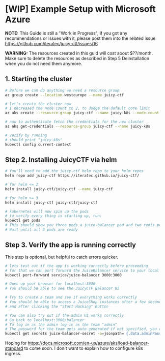 # [WIP] Example Setup with Microsoft Azure

**NOTE:** This Guide is still a "Work in Progress", if you got any recommendations or issues with it, please post them into the related issue: https://github.com/iteratec/juicy-ctf/issues/16

**WARNING:** The resources created in this guid will cost about \$??/month.
Make sure to delete the resources as described in Step 5 Deinstallation when you do not need them anymore.

## 1. Starting the cluster

```sh
# Before we can do anything we need a resource group
az group create --location westeurope --name juicy-ctf

# let's create the cluster now
# I decreased the node count to 2, to dodge the default core limit
az aks create --resource-group juicy-ctf --name juicy-k8s --node-count 2

# now to authenticate fetch the credentials for the new cluster
az aks get-credentials --resource-group juicy-ctf --name juicy-k8s

# verify by running
# should print "juicy-k8s"
kubectl config current-context
```

## Step 2. Installing JuicyCTF via helm

```bash
# You'll need to add the juicy-ctf helm repo to your helm repos
helm repo add juicy-ctf https://iteratec.github.io/juicy-ctf/

# for helm <= 2
helm install juicy-ctf/juicy-ctf --name juicy-ctf

# for helm >= 3
helm install juicy-ctf juicy-ctf/juicy-ctf

# kubernetes will now spin up the pods
# to verify every thing is starting up, run:
kubectl get pods
# This should show you three pods a juice-balancer pod and two redis pods
# Wait until all 3 pods are ready
```

## Step 3. Verify the app is running correctly

This step is optional, but helpful to catch errors quicker.

```bash
# lets test out if the app is working correctly before proceeding
# for that we can port forward the JuiceBalancer service to your local machine
kubectl port-forward service/juice-balancer 3000:3000

# Open up your browser for localhost:3000
# You should be able to see the JuicyCTF Balancer UI

# Try to create a team and see if everything works correctly
# You should be able to access a JuiceShop instances after a few seconds after creating a team,
# and after clicking the "Start Hacking" Button

# You can also try out if the admin UI works correctly
# Go back to localhost:3000/balancer
# To log in as the admin log in as the team "admin"
# The password for the team gets auto generated if not specified, you can extract it from the kubernetes secret:
kubectl get secrets juice-balancer-secret -o=jsonpath='{.data.adminPassword}' | base64 --decode
```

Hoping for https://docs.microsoft.com/en-us/azure/aks/load-balancer-standard to come soon. I don't want to explain how to configure k8s ingress.
